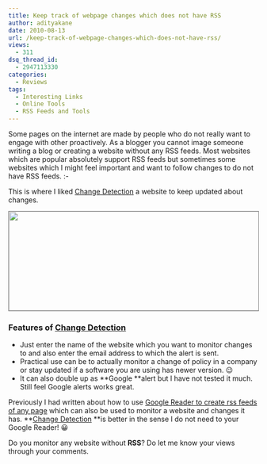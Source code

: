 ```yaml
---
title: Keep track of webpage changes which does not have RSS
author: adityakane
date: 2010-08-13
url: /keep-track-of-webpage-changes-which-does-not-have-rss/
views:
  - 311
dsq_thread_id:
  - 2947113330
categories:
  - Reviews
tags:
  - Interesting Links
  - Online Tools
  - RSS Feeds and Tools
---
```

Some pages on the internet are made by people who do not really want to engage with other proactively. As a blogger you cannot image someone writing a blog or creating a website without any RSS feeds. Most websites which are popular absolutely support RSS feeds but sometimes some websites which I might feel important and want to follow changes to do not have RSS feeds. <img src="http://devilsworkshop.org/wp-includes/images/smilies/frownie.png" alt=":-(" class="wp-smiley" style="height: 1em; max-height: 1em;" />

This is where I liked <a href="http://www.changedetection.com/" onclick="_gaq.push(['_trackEvent', 'outbound-article', 'http://www.changedetection.com/', 'Change Detection']);" >Change Detection</a> a website to keep updated about changes.

<a rel="attachment wp-att-29268" href="http://devilsworkshop.org/keep-track-of-webpage-changes-which-does-not-have-rss/change_detection/"><img class="alignnone size-full wp-image-29268" style="border: 1px solid grey;" title="change_detection" src="http://cdn.devilsworkshop.org/files/2010/08/change_detection.png" alt="" width="550" height="200" /></a>

### Features of <a href="http://www.changedetection.com" onclick="_gaq.push(['_trackEvent', 'outbound-article', 'http://www.changedetection.com', 'Change Detection']);" >Change Detection</a>

  * Just enter the name of the website which you want to monitor changes to and also enter the email address to which the alert is sent.
  * Practical use can be to actually monitor a change of policy in a company or stay updated if a software you are using has newer version. 😉
  * It can also double up as **Google **alert but I have not tested it much. Still feel Google alerts works great.

Previously I had written about how to use [Google Reader to create rss feeds of any page][1] which can also be used to monitor a website and changes it has. **<a href="http://www.changedetection.com" onclick="_gaq.push(['_trackEvent', 'outbound-article', 'http://www.changedetection.com', 'Change Detection']);" >Change Detection</a> **is better in the sense I do not need to your Google Reader! 😀

Do you monitor any website without **RSS**? Do let me know your views through your comments.

 [1]: http://devilsworkshop.org/create-rss-feeds-for-any-website-with-google-reader/
